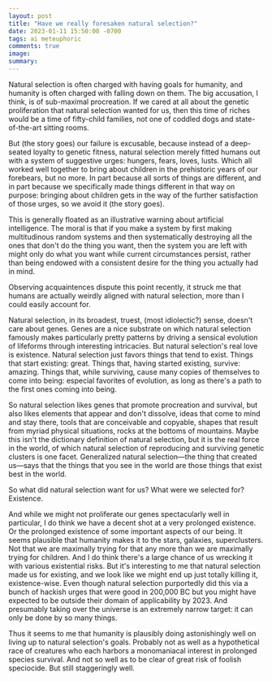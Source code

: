 ```yaml
---
layout: post
title: "Have we really foresaken natural selection?"
date: 2023-01-11 15:50:00 -0700
tags: ai meteuphoric
comments: true
image:
summary:
---
```

Natural selection is often charged with having goals for humanity, and humanity is often charged with falling down on them. The big accusation, I think, is of sub-maximal procreation. If we cared at all about the genetic proliferation that natural selection wanted for us, then this time of riches would be a time of fifty-child families, not one of coddled dogs and state-of-the-art sitting rooms. 

But (the story goes) our failure is excusable, because instead of a deep-seated loyalty to genetic fitness, natural selection merely fitted humans out with a system of suggestive urges: hungers, fears, loves, lusts. Which all worked well together to bring about children in the prehistoric years of our forebears, but no more. In part because all sorts of things are different, and in part because we specifically made things different in that way on purpose: bringing about children gets in the way of the further satisfaction of those urges, so we avoid it (the story goes). 

This is generally floated as an illustrative warning about artificial intelligence. The moral is that if you make a system by first making multitudinous random systems and then systematically destroying all the ones that don't do the thing you want, then the system you are left with might only do what you want while current circumstances persist, rather than being endowed with a consistent desire for the thing you actually had in mind.

Observing acquaintences dispute this point recently, it struck me that humans are actually weirdly aligned with natural selection, more than I could easily account for. 

Natural selection, in its broadest, truest, (most idiolectic?) sense, doesn't care about genes. Genes are a nice substrate on which natural selection famously makes particularly pretty patterns by driving a sensical evolution of lifeforms through interesting intricacies. But natural selection's real love is existence. Natural selection just favors things that tend to exist. Things that start existing: great. Things that, having started existing, survive: amazing. Things that, while surviving, cause many copies of themselves to come into being: especial favorites of evolution, as long as there's a path to the first ones coming into being.

So natural selection likes genes that promote procreation and survival, but also likes elements that appear and don't dissolve, ideas that come to mind and stay there, tools that are conceivable and copyable, shapes that result from myriad physical situations, rocks at the bottoms of mountains. Maybe this isn't the dictionary definition of natural selection, but it is the real force in the world, of which natural selection of reproducing and surviving genetic clusters is one facet. Generalized natural selection&mdash;the thing that created us&mdash;says that the things that you see in the world are those things that exist best in the world.

So what did natural selection want for us? What were we selected for? Existence. 

And while we might not proliferate our genes spectacularly well in particular, I do think we have a decent shot at a very prolonged existence.  Or the prolonged existence of some important aspects of our being. It seems plausible that humanity makes it to the stars, galaxies, superclusters. Not that we are maximally trying for that any more than we are maximally trying for children. And I do think there's a large chance of us wrecking it with various existential risks. But it's interesting to me that natural selection made us for existing, and we look like we might end up just totally killing it, existence-wise. Even though natural selection purportedly did this via a bunch of hackish urges that were good in 200,000 BC but you might have expected to be outside their domain of applicability by 2023. And presumably taking over the universe is an extremely narrow target: it can only be done by so many things.

Thus it seems to me that humanity is plausibly doing astonishingly well on living up to natural selection's goals. Probably not as well as a hypothetical race of creatures who each harbors a monomaniacal interest in prolonged species survival. And not so well as to be clear of great risk of foolish speciocide. But still staggeringly well. 
